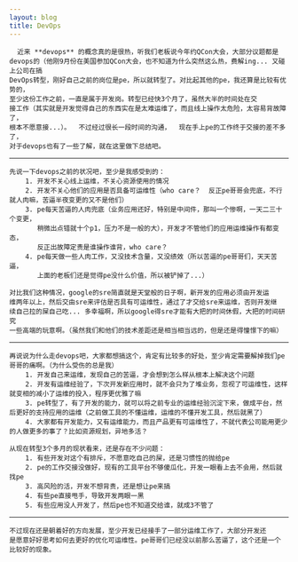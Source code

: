 ```yaml
---
layout: blog
title: DevOps
---
```


      近来 **devops** 的概念真的是很热，听我们老板说今年约QCon大会，大部分议题都是
    devops的（他刚9月份在美国参加QCon大会，也不知道为什么突然这么热，费解ing... 又碰上公司在搞
    DevOps转型，刚好自己之前的岗位是pe，所以就转型了。对比起其他的pe，我还算是比较有优势的，  
    至少这份工作之前，一直是属于开发岗。转型已经快3个月了，虽然大半的时间处在交
    接工作（其实就是开发觉得自己的东西实在是太难运维了，而且线上操作太危险，太容易背故障了，  
    根本不愿意接...）。  不过经过很长一段时间的沟通，  现在手上pe的工作终于交接的差不多了，  
    对于devops也有了一些了解，就在这里做下总结吧。
    
* * * *

    先说一下devops之前的状况吧，至少是我感受到的：
		1. 开发不关心线上运维，不关心资源使用的情况
		2. 开发不关心他们的应用是否具备可运维性（who care？  反正pe哥哥会兜底，不行就人肉嘛，苦逼半夜变更的又不是他们）
		3. pe每天苦逼的人肉兜底（业务应用还好，特别是中间件，那叫一个惨啊，一天二三十个变更，
		   稍微出点错就十个p1，压力不是一般的大），开发才不管他们的应用运维操作有都变态，
		   反正出故障定责是谁操作谁背，who care？
		4. pe每天做一些人肉工作，又没技术含量，又没绩效（所以苦逼的pe哥哥们，天天苦逼，
		   上面的老板们还是觉得pe没什么价值，所以被铲掉了...）

	对比我们这种情况，google的sre简直就是天堂般的日子啊，新开发的应用必须由开发运
	维两年以上，然后交由sre来评估是否具有可运维性，通过了才交给sre来运维，否则开发继
	续自己拉的屎自己吃... 多幸福啊，所以google得sre才能有大把的时间休假，大把的时间研究
	一些高端的玩意啊。（虽然我们和他们的技术差距还是相当相当远的，但是还是得憧憬下的嘛）

****

	再说说为什么走devops吧，大家都想搞这个，肯定有比较多的好处，至少肯定需要解掉我们pe哥哥的痛啊。（为什么受伤的总是我）
		1. 开发自己来运维，发现自己的苦逼，才会想到怎么样从根本上解决这个问题
		2. 开发有运维经验了，下次开发新应用时，就不会只为了堆业务，忽视了可运维性，这样就变相的减小了运维的投入，程序更优雅了嘛
		3. pe转型了，有了开发的能力，就可以将之前专业的运维经验沉淀下来，做成平台，然后更好的支持应用的运维（之前做工具的不懂运维，运维的不懂开发工具，然后就黑了）
		4. 大家都有开发能力，又有运维能力，而且产品更有可运维性了，不就代表公司能用更少的人做更多的事了？比如资源规划，异地多活？

	从现在转型3个多月的现状看来，还是存在不少问题：
		1. 有些开发对这个有排斥，不愿意吃自己的屎，还是习惯性的抛给pe
		2. pe的工作交接没做好，现有的工具平台不够傻瓜化，开发一眼看上去不会用，然后就找pe
		3. 高风险的活，开发不想背责，还是想让pe来搞
		4. 有些pe直接甩手，导致开发两眼一黑
		5. 有些应用没人开发了，然后pe也不知道交给谁，就成3不管了

****
    不过现在还是朝着好的方向发展，至少开发已经接手了一部分运维工作了，大部分开发还
    是愿意好好思考如何去更好的优化可运维性。pe哥哥们已经没以前那么苦逼了，这个还是一个
    比较好的现象。
